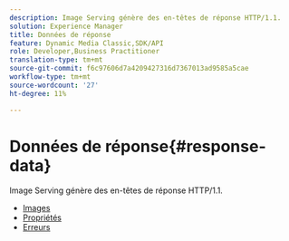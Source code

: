 ```yaml
---
description: Image Serving génère des en-têtes de réponse HTTP/1.1.
solution: Experience Manager
title: Données de réponse
feature: Dynamic Media Classic,SDK/API
role: Developer,Business Practitioner
translation-type: tm+mt
source-git-commit: f6c97606d7a4209427316d7367013ad9585a5cae
workflow-type: tm+mt
source-wordcount: '27'
ht-degree: 11%

---
```



# Données de réponse{#response-data}

Image Serving génère des en-têtes de réponse HTTP/1.1.

* [Images](c-images.md)
* [Propriétés](c-properties/c-properties.md)
* [Erreurs](r-errors.md)
